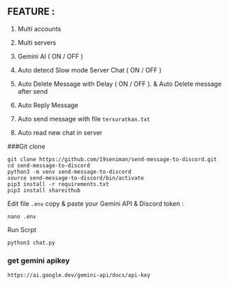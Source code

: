 ## FEATURE :

1. Multi accounts

2. Multi servers

3. Gemini AI ( ON / OFF )

5. Auto detecd Slow mode Server Chat ( ON / OFF )

6. Auto Delete Message with Delay ( ON / OFF ). & Auto Delete message after send

7. Auto Reply Message

8. Auto send message with file `tersuratkan.txt`

9. Auto read new chat in server


###Git clone 
```
git clone https://github.com/19seniman/send-message-to-discord.git
cd send-message-to-discord
python3 -m venv send-message-to-discord
source send-message-to-discord/bin/activate
pip3 install -r requirements.txt
pip3 install shareithub
```
Edit file `.env` copy & paste your Gemini API & Discord token :
```
nano .env
```
Run Scrpt
```
python3 chat.py
```

### get gemini apikey
```
https://ai.google.dev/gemini-api/docs/api-key
```





